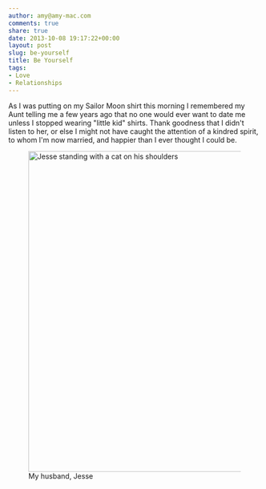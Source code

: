 ```yaml
---
author: amy@amy-mac.com
comments: true
share: true
date: 2013-10-08 19:17:22+00:00
layout: post
slug: be-yourself
title: Be Yourself
tags:
- Love
- Relationships
---
```


As I was putting on my Sailor Moon shirt this morning I remembered my Aunt telling me a few years ago that no one would ever want to date me unless I stopped wearing "little kid" shirts. Thank goodness that I didn't listen to her, or else I might not have caught the attention of a kindred spirit, to whom I'm now married, and happier than I ever thought I could be.

<figure class="text-center">
  <a data-flickr-embed="true" href="https://www.flickr.com/photos/amy_sloan/6890336792/" title="IMG_2069"><img src="https://live.staticflickr.com/6103/6890336792_83890a1c96_z.jpg" width="480" height="640" alt="Jesse standing with a cat on his shoulders"></a><script async src="//embedr.flickr.com/assets/client-code.js" charset="utf-8"></script>
  <figcaption>My husband, Jesse</figcaption>
</figure>
